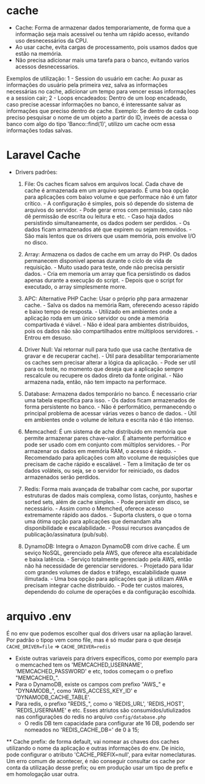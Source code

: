 # cache

- Cache: Forma de armazenar dados temporariamente, de forma que a informação seja mais acessivel ou tenha um rápido acesso, evitando uso desnecessários da CPU.
- Ao usar cache, evita cargas de processamento, pois usamos dados que estão na memória.
- Não precisa adicionar mais uma tarefa para o banco, evitando varios acessos desnecessarios.

Exemplos de utilização: 
    1 - Session do usuário em cache: Ao puxar as informações do usuário pela primeira vez, salva as informações necessárias no cache, adicionar um tempo para vencer essas informações e a session cair;
    2 - Loops encadeados: Dentro de um loop encadeado, caso precise acessar informações no banco, é interessante salvar as informações que preciso dentro de cache. Exemplo: Se dentro de cada loop preciso pesquisar o nome de um objeto a partir do ID, inveés de acessa o banco com algo do tipo 'Banco::find(1)', utilizo um cache ocm essa informações todas salvas.

# Laravel Cache

- Drivers padrões:
  1) File: Os caches ficam salvos em arquivos local. Cada chave de cache é armazenada em um arquivo separado.
      É uma boa opção para aplicações com baixo volume e que performace não é um fator crítico.
            - A configuração é simples, pois só depende do sistema de arquivos do servidor. 
            - Pode gerar erros com permissão, caso não dê permissão de escrita ou leitura e etc.
            - Caso haja dados persistindo simultaneamente, os dados podem ser perdidos.
            - Os dados ficam armazenados até que expirem ou sejam removidos.
            - São mais lentos que os drivers que usam memória, pois envolve I/O no disco.

  2) Array: Armazena os dados de cache em um array do PHP. Os dados permanecem disponivel apenas durante o ciclo de vida de requisição.
            - Muito usado para teste, onde não precisa persistir dados. 
            - Cria em memoria um array que fica persistindo os dados apenas durante a execução do script.
            - Depois que o script for executado, o array simplesmente morre.

  3) APC: Alternative PHP Cache: Usar o próprio php para armazenar cache.
            - Salva os dados na memória Ram, oferecendo acesso rápido e baixo tempo de resposta.
            - Utilizado em ambientes onde a aplicação roda em um único servidor ou onde a memória compartivada é viável.
            - Não é ideal para ambientes distribuidos, pois os dados não são compartilhados entre múltiploos servidores.
            - Entrou em desuso.

  4) Driver Null: Vai retornar null para tudo que usa cache (tentativa de gravar e de recuperar cache).
            - Útil para desabilitar temporariamente os caches sem precisar alterar a lógica da aplicação.
            - Pode ser util para os teste, no momento que deseja que a aplicação sempre rescalcule ou recupere os dados direto da fonte original.
            - Não armazena nada, então, não tem impacto na performace.

  5) Database: Armazena dados temporário no banco. É necessario criar uma tabela específica para isso.
            - Os dados ficam armazenados de forma persistente no banco.
            - Não é performático, permanecendo o principal problema de acessar várias vezes o banco de dados.
            - Útil em ambientes onde o volume de leitura e escrita não é tão intenso.

  6) Memcached: É um sistema de ache distribuido em memória que permite armazenar pares chave-valor. É altamente performático e pode ser usado com em conjunto com múltiplos servidores.
            - Por armazenar os dados em memória RAM, o acesso é rápido.
            - Recomendado para aplicações com alto vcolume de requisições que precisam de cache rápido e escalável.
            - Tem a limitação de ter os dados voláteis, ou seja, se o servidor for reiniciado, os dados armazenados serão perdidos.

  7) Redis: Forma mais avançada de trabalhar com cache, por suportar estruturas de dados mais complexa, como listas, conjunto, hashes e sorted sets, além de cache simples.
            - Pode persistir em disco, se necessário.
            - Assim como o Memched, oferece acesso extremamente rápido aos dados.
            - Suporta clusters, o que o torna uma ótima opção para aplicações que demandam alta disponibilidade e escalabilidade.
            - Possui recursos avançados de publicação/assinatura (pub/sub).

  8) DynamoDB: Integra o Amazon DynamoDB com drive cache. É um seviço NoSQL, gerenciado pela AWS, que oferece alta escalabidade e baixa latência. 
            - Serviço totalmente gerenciado pela AWS, então não há necessidade de gerenciar servidores.
            - Projetado para lidar com grandes volumes de dados e tráfego, escalabilidade quase ilimutada.
            - Uma boa opção para aplicações que já utilizam AWA e precisam integrar cache distribuído.
            - Pode ter custos maiores, dependendo do colume de operações e da configuração escolhida.

# arquivo .env

  É no env que podemos escolher qual dos drivers usar na apliação laravel.
  Por padrão o tipop vem como file, mas é só mudar para o que deseja
  ` CACHE_DRIVER=file ` => ` CACHE_DRIVER=redis `

  * Existe outras variaveis para drivers expecificos, como por exemplo para o memcached tem os 'MEMCACHED_USERNAME', 'MEMCACHED_PASSWORD' e etc, todos começam o o prefixo "MEMCACHED_".
  * Para o DynamoDB, existe os campos com prefixo "AWS_" e "DYNAMODB_", como 'AWS_ACCESS_KEY_ID' e 'DYNAMODB_CACHE_TABLE'.
  * Para redis, o prefixo "REDIS_", como o 'REDIS_URL', 'REDIS_HOST', 'REDIS_USERNAME' e etc. Esses atriutos são consumidos/utiulizados nas configurações do redis no arquivo ``config/database.php``
      - O redis DB tem capacidade para configurar ate 16 DB, podendo ser nomeados no 'REDIS_CACHE_DB=' de 0 à 15;

  ** Cache prefix: de forma default, vai nomear as chaves dos caches utilizando o nome da aplicação e outras informações do env.
      De inicio, pode configurar o atributo 'CACHE_PREFIX=null', para evitar nomeclaturas.
      Um erro comum de acontecer, é não conseguir consultar os cache por conta da utilização desse prefix; ou em produção usar um tipo de prefix e em homologação usar outra.
